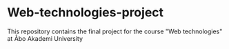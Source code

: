 # Web-technologies-project
This repository contains the final project for the course "Web technologies" at Åbo Akademi University
